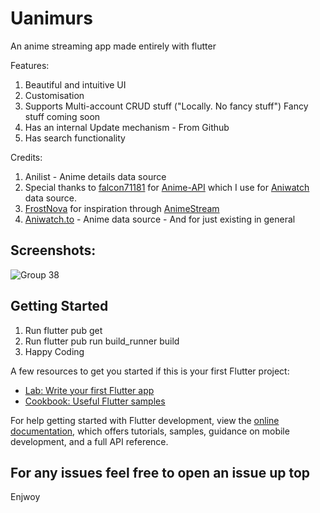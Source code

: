 # Uanimurs

An anime streaming app made entirely with flutter 

Features:
1. Beautiful and intuitive UI
2. Customisation
3. Supports Multi-account CRUD stuff ("Locally. No fancy stuff") Fancy stuff coming soon
4. Has an internal Update mechanism - From Github
5. Has search functionality

Credits:
1. Anilist - Anime details data source
2.  Special thanks to [falcon71181](https://github.com/falcon71181) for [Anime-API](https://github.com/falcon71181/Anime-API)
        which I use for [Aniwatch](https://aniwatchtv.to/) data source.
3. [FrostNova](https://github.com/frostnova721) for inspiration through [AnimeStream](https://github.com/frostnova721/animestream)
4. [Aniwatch.to](https://github.com/frostnova721/animestream) - Anime data source - And for just existing in general

## Screenshots:

![Group 38](https://github.com/user-attachments/assets/a6d008b8-231a-458a-b96a-de42b6be06bf)


## Getting Started

1. Run flutter pub get
2. Run flutter pub run build_runner build
3. Happy Coding

A few resources to get you started if this is your first Flutter project:

- [Lab: Write your first Flutter app](https://docs.flutter.dev/get-started/codelab)
- [Cookbook: Useful Flutter samples](https://docs.flutter.dev/cookbook)

For help getting started with Flutter development, view the
[online documentation](https://docs.flutter.dev/), which offers tutorials,
samples, guidance on mobile development, and a full API reference.

## For any issues feel free to open an issue up top

Enjwoy

